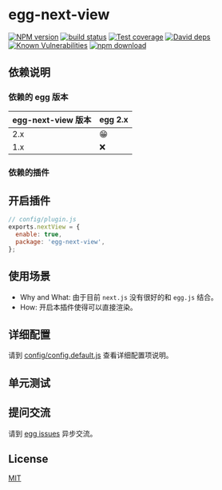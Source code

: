 # egg-next-view

[![NPM version][npm-image]][npm-url]
[![build status][travis-image]][travis-url]
[![Test coverage][codecov-image]][codecov-url]
[![David deps][david-image]][david-url]
[![Known Vulnerabilities][snyk-image]][snyk-url]
[![npm download][download-image]][download-url]

[npm-image]: https://img.shields.io/npm/v/egg-next-view.svg?style=flat-square
[npm-url]: https://npmjs.org/package/egg-next-view
[travis-image]: https://img.shields.io/travis/eggjs/egg-next-view.svg?style=flat-square
[travis-url]: https://travis-ci.org/eggjs/egg-next-view
[codecov-image]: https://img.shields.io/codecov/c/github/eggjs/egg-next-view.svg?style=flat-square
[codecov-url]: https://codecov.io/github/eggjs/egg-next-view?branch=master
[david-image]: https://img.shields.io/david/eggjs/egg-next-view.svg?style=flat-square
[david-url]: https://david-dm.org/eggjs/egg-next-view
[snyk-image]: https://snyk.io/test/npm/egg-next-view/badge.svg?style=flat-square
[snyk-url]: https://snyk.io/test/npm/egg-next-view
[download-image]: https://img.shields.io/npm/dm/egg-next-view.svg?style=flat-square
[download-url]: https://npmjs.org/package/egg-next-view

<!--
Description here.
-->

## 依赖说明

### 依赖的 egg 版本

egg-next-view 版本 | egg 2.x
--- | ---
2.x | 😁
1.x | ❌

### 依赖的插件
<!--

如果有依赖其它插件，请在这里特别说明。如

- security
- multipart

-->

## 开启插件

```js
// config/plugin.js
exports.nextView = {
  enable: true,
  package: 'egg-next-view',
};
```

## 使用场景

- Why and What: 由于目前 `next.js` 没有很好的和 `egg.js` 结合。
- How: 开启本插件使得可以直接渲染。

## 详细配置

请到 [config/config.default.js](config/config.default.js) 查看详细配置项说明。

## 单元测试

<!-- 描述如何在单元测试中使用此插件，例如 schedule 如何触发。无则省略。-->

## 提问交流

请到 [egg issues](https://github.com/eggjs/egg/issues) 异步交流。

## License

[MIT](LICENSE)
